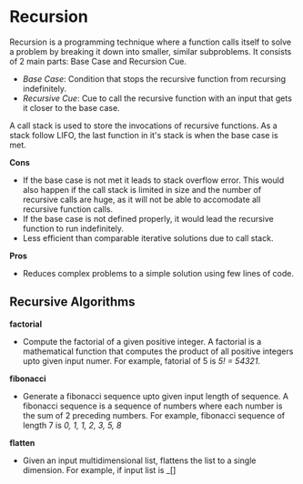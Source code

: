 # Recursion

Recursion is a programming technique where a function calls itself to solve a problem by breaking it down into smaller, similar subproblems. It consists of 2 main parts: Base Case and Recursion Cue.

- _Base Case_: Condition that stops the recursive function from recursing indefinitely.
- _Recursive Cue_: Cue to call the recursive function with an input that gets it closer to the base case.

A call stack is used to store the invocations of recursive functions. As a stack follow LIFO, the last function in it's stack is when the base case is met.

**Cons**
- If the base case is not met it leads to stack overflow error. This would also happen if the call stack is limited in size and the number of recursive calls are huge, as it will not be able to accomodate all recursive function calls.
- If the base case is not defined properly, it would lead the recursive function to run indefinitely.
- Less efficient than comparable iterative solutions due to call stack.

**Pros**
- Reduces complex problems to a simple solution using few lines of code.

## Recursive Algorithms

**factorial**
- Compute the factorial of a given positive integer. A factorial is a mathematical function that computes the product of all positive integers upto given input numer. For example, fatorial of 5 is _5! = 5*4*3*2*1_.

**fibonacci**
- Generate a fibonacci sequence upto given input length of sequence. A fibonacci sequence is a sequence of numbers where each number is the sum of 2 preceding numbers. For example, fibonacci sequence of length 7 is _0, 1, 1, 2, 3, 5, 8_

**flatten**
- Given an input multidimensional list, flattens the list to a single dimension. For example, if input list is _[]
